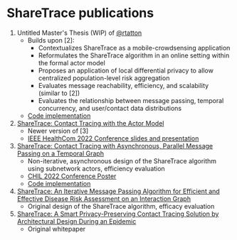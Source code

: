 # ShareTrace publications

1. Untitled Master's Thesis (WIP) of [@rtatton](https://github.com/rtatton)
   - Builds upon [2]:
      - Contextualizes ShareTrace as a mobile-crowdsensing application
      - Reformulates the ShareTrace algorithm in an online setting within the formal actor model
      - Proposes an application of local differential privacy to allow centralized population-level risk aggregation
      - Evaluates message reachability, efficiency, and scalability (similar to [2])
      - Evaluates the relationship between message passing, temporal concurrency, and user/contact data distributions
   - [Code implementation](https://github.com/share-trace/akka/tree/main)
2. [ShareTrace: Contact Tracing with the Actor Model](https://arxiv.org/abs/2203.12445v3)
   - Newer version of [3]
   - [IEEE HealthCom 2022 Conference slides and presentation](https://github.com/share-trace/healthcom22-slides)
3. [ShareTrace: Contact Tracing with Asynchronous, Parallel Message Passing on a Temporal Graph](https://arxiv.org/abs/2203.12445v2)
   - Non-iterative, asynchronous design of the ShareTrace algorithm using subnetwork actors, efficiency evaluation
   - [CHIL 2022 Conference Poster](https://github.com/share-trace/chil22-poster)
   - [Code implementation](https://github.com/share-trace/ray/tree/main)
4. [ShareTrace: An Iterative Message Passing Algorithm for Efficient and Effective Disease Risk Assessment on an Interaction Graph](https://doi.org/10.1145/3459930.3469553)
   - Original design of the ShareTrace algorithm, efficacy evaluation
5. [ShareTrace: A Smart Privacy-Preserving Contact Tracing Solution by Architectural Design During an Epidemic](https://github.com/share-trace/papers/blob/373abf36b05227f4a5f5cb405cd61e8dc225a9a6/sharetace-whitepaper.pdf)
   - Original whitepaper

